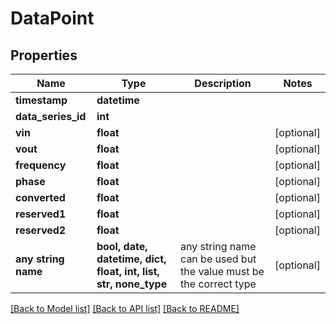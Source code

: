 # DataPoint


## Properties
Name | Type | Description | Notes
------------ | ------------- | ------------- | -------------
**timestamp** | **datetime** |  | 
**data_series_id** | **int** |  | 
**vin** | **float** |  | [optional] 
**vout** | **float** |  | [optional] 
**frequency** | **float** |  | [optional] 
**phase** | **float** |  | [optional] 
**converted** | **float** |  | [optional] 
**reserved1** | **float** |  | [optional] 
**reserved2** | **float** |  | [optional] 
**any string name** | **bool, date, datetime, dict, float, int, list, str, none_type** | any string name can be used but the value must be the correct type | [optional]

[[Back to Model list]](../README.md#documentation-for-models) [[Back to API list]](../README.md#documentation-for-api-endpoints) [[Back to README]](../README.md)


